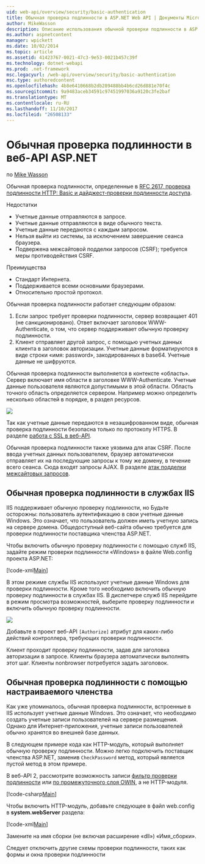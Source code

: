 ```yaml
---
uid: web-api/overview/security/basic-authentication
title: Обычная проверка подлинности в ASP.NET Web API | Документы Microsoft
author: MikeWasson
description: Описание использования обычной проверки подлинности в ASP.NET Web API.
ms.author: aspnetcontent
manager: wpickett
ms.date: 10/02/2014
ms.topic: article
ms.assetid: 41423767-0021-47c3-9e53-0021b457c39f
ms.technology: dotnet-webapi
ms.prod: .net-framework
msc.legacyurl: /web-api/overview/security/basic-authentication
msc.type: authoredcontent
ms.openlocfilehash: 4b8e6410668b2db289488bb4b6cd26d881e70f4c
ms.sourcegitcommit: 9a9483aceb34591c97451997036a9120c3fe2baf
ms.translationtype: MT
ms.contentlocale: ru-RU
ms.lasthandoff: 11/10/2017
ms.locfileid: "26508133"
---
```

<a name="basic-authentication-in-aspnet-web-api"></a>Обычная проверка подлинности в веб-API ASP.NET
====================
по [Mike Wasson](https://github.com/MikeWasson)

Обычная проверка подлинности, определенные в [RFC 2617, проверка подлинности HTTP: Basic и дайджест-проверки подлинности доступа](http://www.ietf.org/rfc/rfc2617.txt).

Недостатки

- Учетные данные отправляются в запросе.
- Учетные данные отправляются в виде обычного текста.
- Учетные данные передаются с каждым запросом.
- Нельзя выйти из системы, за исключением завершение сеанса браузера.
- Подвержена межсайтовой подделки запросов (CSRF); требуется меры противодействия CSRF.

Преимущества

- Стандарт Интернета.
- Поддерживается всеми основными браузерами.
- Относительно простой протокол.

Обычная проверка подлинности работает следующим образом:

1. Если запрос требует проверки подлинности, сервер возвращает 401 (не санкционировано). Ответ включает заголовок WWW-Authenticate, о том, что сервер поддерживает обычную проверку подлинности.
2. Клиент отправляет другой запрос, с помощью учетных данных клиента в заголовок авторизации. Учетные данные форматируются в виде строки «имя: password», закодированных в base64. Учетные данные не шифруются.

Обычная проверка подлинности выполняется в контексте «область». Сервер включает имя области в заголовке WWW-Authenticate. Учетные данные пользователя являются допустимыми в этой области. Область точного область определяется сервером. Например можно определить несколько областей в порядке, в раздел ресурсов.

![](basic-authentication/_static/image1.png)

Так как учетные данные передаются в незашифрованном виде, обычная проверка подлинности безопасна только по протоколу HTTPS. В разделе [работа с SSL в веб-API](working-with-ssl-in-web-api.md).

Обычная проверка подлинности также уязвима для атак CSRF. После ввода учетных данных пользователем, браузер автоматически отправляет их на последующие запросы к тому же домену, в течение всего сеанса. Сюда входят запросы AJAX. В разделе [атак подделки межсайтовых запросов](preventing-cross-site-request-forgery-csrf-attacks.md).

## <a name="basic-authentication-with-iis"></a>Обычная проверка подлинности в службах IIS

IIS поддерживает обычную проверку подлинности, но Будьте осторожны: пользователь аутентификацию в свои учетные данные Windows. Это означает, что пользователь должен иметь учетную запись на сервере домена. Общедоступный веб-сайта обычно требуется для проверки подлинности поставщика членства ASP.NET.

Чтобы включить обычную проверку подлинности с помощью служб IIS, задайте режим проверки подлинности «Windows» в файле Web.config проекта ASP.NET:

[!code-xml[Main](basic-authentication/samples/sample1.xml)]

В этом режиме службы IIS используют учетные данные Windows для проверки подлинности. Кроме того необходимо включить обычную проверку подлинности в службах IIS. В диспетчере служб IIS перейдите в режим просмотра возможностей, выберите проверку подлинности и включить обычную проверку подлинности.

![](basic-authentication/_static/image2.png)

Добавьте в проект веб-API `[Authorize]` атрибут для каких-либо действий контроллера, требующих проверки подлинности.

Клиент проходит проверку подлинности, задав для заголовка авторизации в запросе. Клиенты браузера автоматически выполнять этот шаг. Клиенты nonbrowser потребуется задать заголовок.

## <a name="basic-authentication-with-custom-membership"></a>Обычная проверка подлинности с помощью настраиваемого членства

Как уже упоминалось, обычная проверка подлинности, встроенные в IIS использует учетные данные Windows. Это означает, что необходимо создать учетные записи пользователей на сервере размещения. Однако для Интернет-приложения, учетные записи пользователей обычно хранятся во внешней базе данных.

В следующем примере кода как HTTP-модуль, который выполняет обычную проверку подлинности. Можно легко подключить поставщик членства ASP.NET, заменив `CheckPassword` метод, который является пустой метод в этом примере.

В веб-API 2, рассмотрите возможность записи [фильтр проверки подлинности](authentication-filters.md) или [по промежуточного слоя OWIN](../../../aspnet/overview/owin-and-katana/index.md), а не HTTP-модуля.

[!code-csharp[Main](basic-authentication/samples/sample2.cs)]

Чтобы включить HTTP-модуль, добавьте следующее в файл web.config в **system.webServer** раздела:

[!code-xml[Main](basic-authentication/samples/sample3.xml?highlight=4)]

Замените на имя сборки (не включая расширение «dll») «Имя_сборки».

Следует отключить другие схемы проверки подлинности, таких как формы и окна проверки подлинности
